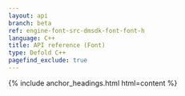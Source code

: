 ```yaml
---
layout: api
branch: beta
ref: engine-font-src-dmsdk-font-font-h
language: C++
title: API reference (Font)
type: Defold C++
pagefind_exclude: true
---
```

{% include anchor_headings.html html=content %}